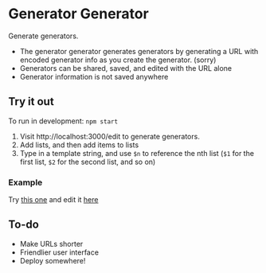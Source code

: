 # Generator Generator

Generate generators.

* The generator generator generates generators by generating a URL with encoded generator info as you create the generator. (sorry)
* Generators can be shared, saved, and edited with the URL alone
* Generator information is not saved anywhere

## Try it out

To run in development: `npm start`
1. Visit http://localhost:3000/edit to generate generators.
2. Add lists, and then add items to lists
3. Type in a template string, and use `$n` to reference the nth list (`$1` for the first list, `$2` for the second list, and so on)

### Example
Try [this one](http://localhost:3000/N4IgNglgzgLlIC4DaoB2BDAtgU0SAygJ6oD2qhmUABAGYkBOVA5tqtvejLgDQgReVESEABNsAN2xgSABxC9M6ANY8QUbDCoBXObzr1M8kAAtOAY2NHMW2OyNMIkqgCMI9GMaowSRgO4MlbTkAXV4xGnQtMBgAYRItVBhEAEYAX1CQARkwTlwEEABVdSocLxIqABJkqnRmVnZOBgBCEFSgA) and edit it [here](http://localhost:3000/edit/N4IgNglgzgLlIC4DaoB2BDAtgU0SAygJ6oD2qhmUABAGYkBOVA5tqtvejLgDQgReVESEABNsAN2xgSABxC9M6ANY8QUbDCoBXObzr1M8kAAtOAY2NHMW2OyNMIkqgCMI9GMaowSRgO4MlbTkAXV4xGnQtMBgAYRItVBhEAEYAX1CQARkwTlwEEABVdSocLxIqABJkqnRmVnZOBgBCEFSgA)

## To-do
* Make URLs shorter
* Friendlier user interface
* Deploy somewhere!
